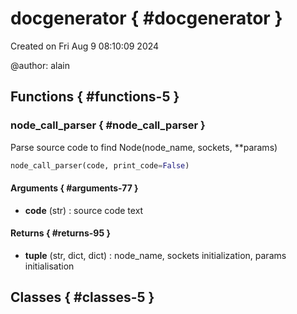 # docgenerator { #docgenerator }


Created on Fri Aug  9 08:10:09 2024

@author: alain


## Functions { #functions-5 }

### node_call_parser { #node_call_parser }

Parse source code to find Node(node_name, sockets, **params)

``` python
node_call_parser(code, print_code=False)
```



#### Arguments { #arguments-77 }

- **code** (str) : source code text

#### Returns { #returns-95 }

- **tuple** (str, dict, dict) : node_name, sockets initialization, params initialisation

## Classes { #classes-5 }


